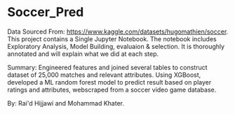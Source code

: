 # Soccer_Pred

Data Sourced From:  https://www.kaggle.com/datasets/hugomathien/soccer.
This project contains a Single Jupyter Notebook. The notebook includes Exploratory Analysis, Model Building, evaluaion & selection. It is thoroughly annotated and will explain what we did at each step.

Summary:
Engineered features and joined several tables to construct dataset of 25,000 matches and relevant attributes. 
Using XGBoost, developed a ML random forest model to predict result based on player ratings and attributes, webscraped from a soccer video game database.

By: Rai'd Hijjawi and Mohammad Khater.
